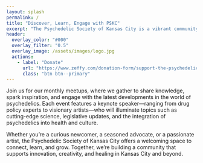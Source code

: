 ```yaml
---
layout: splash 
permalink: /
title: "Discover, Learn, Engage with PSKC"
excerpt: "The Psychedelic Society of Kansas City is a vibrant community that explores the transformative potential of psychedelic medicine, art, and culture. We believe in fostering thoughtful conversations and connections around these emerging fields while advocating for informed, responsible use and supporting efforts to expand awareness and access."
header:
  overlay_color: "#000"
  overlay_filter: "0.5"
  overlay_image: /assets/images/logo.jpg
  actions:
    - label: "Donate"
      url: "https://www.zeffy.com/donation-form/support-the-psychedelic-society-of-kansas-city-championing-education-and-community-engagement-2"
      class: "btn btn--primary"
---
```

Join us for our monthly meetups, where we gather to share knowledge, spark inspiration, and engage with the latest developments in the world of psychedelics. Each event features a keynote speaker—ranging from drug policy experts to visionary artists—who will illuminate topics such as cutting-edge science, legislative updates, and the integration of psychedelics into health and culture.

Whether you’re a curious newcomer, a seasoned advocate, or a passionate artist, the Psychedelic Society of Kansas City offers a welcoming space to connect, learn, and grow. Together, we’re building a community that supports innovation, creativity, and healing in Kansas City and beyond.
